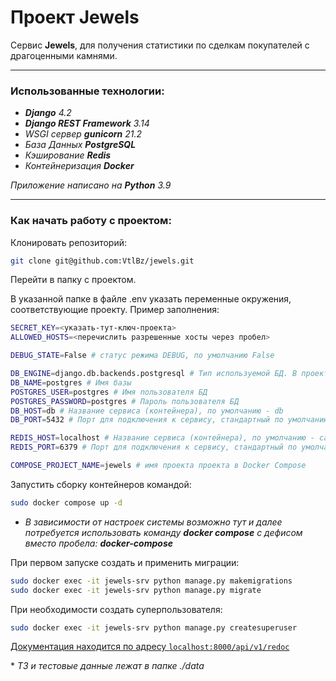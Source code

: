 # Проект Jewels

Cервис **Jewels**, для получения статистики по сделкам покупателей с драгоценными камнями.


---

### Использованные технологии:

- ***Django** 4.2*
- ***Django REST Framework** 3.14*
- *WSGI сервер **gunicorn** 21.2*
- *База Данных  **PostgreSQL***
- *Кэширование **Redis***
- *Контейнеризация **Docker***

*Приложение написано на **Python** 3.9*

---

### Как начать работу с проектом:

Клонировать репозиторий:
```bash
git clone git@github.com:VtlBz/jewels.git
```

Перейти в папку с проектом.

В указанной папке в файле .env указать переменные окружения, соответствующие проекту.
Пример заполнения:

```bash
SECRET_KEY=<указать-тут-ключ-проекта>
ALLOWED_HOSTS=<перечислить разрешенные хосты через пробел>

DEBUG_STATE=False # статус режима DEBUG, по умолчанию False

DB_ENGINE=django.db.backends.postgresql # Тип используемой БД. В проекте используется PostgreSQL
DB_NAME=postgres # Имя базы
POSTGRES_USER=postgres # Имя пользователя БД
POSTGRES_PASSWORD=postgres # Пароль пользователя БД
DB_HOST=db # Название сервиса (контейнера), по умолчанию - db
DB_PORT=5432 # Порт для подключения к сервису, стандартный по умолчанию

REDIS_HOST=localhost # Название сервиса (контейнера), по умолчанию - cache
REDIS_PORT=6379 # Порт для подключения к сервису, стандартный по умолчанию

COMPOSE_PROJECT_NAME=jewels # имя проекта проекта в Docker Compose
```

Запустить сборку контейнеров командой:

```bash
sudo docker compose up -d
```
- *В зависимости от настроек системы возможно тут и далее потребуется использовать команду **docker compose** c дефисом вместо пробела: **docker-compose***

При первом запуске создать и применить миграции:

```bash
sudo docker exec -it jewels-srv python manage.py makemigrations
sudo docker exec -it jewels-srv python manage.py migrate
```

При необходимости создать суперпользователя:

```bash
sudo docker exec -it jewels-srv python manage.py createsuperuser
```

[Документация находится по адресу ```localhost:8000/api/v1/redoc```](localhost:8000/api/v1/redoc)

\* *ТЗ и тестовые данные лежат в папке ./data*